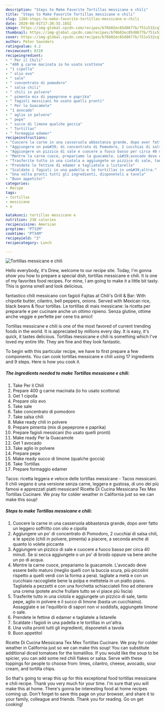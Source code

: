```yaml
---
description: "Steps to Make Favorite Tortillas messicane e chili"
title: "Steps to Make Favorite Tortillas messicane e chili"
slug: 1284-steps-to-make-favorite-tortillas-messicane-e-chili
date: 2020-08-01T17:38:55.185Z
image: https://img-global.cpcdn.com/recipes/b76b02ec85d8677b/751x532cq70/tortillas-messicane-e-chili-recipe-main-photo.jpg
thumbnail: https://img-global.cpcdn.com/recipes/b76b02ec85d8677b/751x532cq70/tortillas-messicane-e-chili-recipe-main-photo.jpg
cover: https://img-global.cpcdn.com/recipes/b76b02ec85d8677b/751x532cq70/tortillas-messicane-e-chili-recipe-main-photo.jpg
author: Peter Saunders
ratingvalue: 4.2
reviewcount: 8319
recipeingredient:
- " Per il Chili"
- "400 g carne macinata io ho usato scottona"
- "1 cipolla"
- " olio evo"
- " sale"
- " concentrato di pomodoro"
- " salsa chili"
- " chili in polvere"
- " pimenta mix di pepeprone e paprika"
- " fagioli messicani ho usato quelli pronti"
- " Per la Guacamole"
- "1 avocado"
- " aglio in polvere"
- " pepe"
- " succo di limone qualche goccia"
- " Tortillas"
- " formaggio edamer"
recipeinstructions:
- "Cuocere la carne in una casseruola abbastanza grande, dopo aver fatto un leggero soffritto con olio e cipolla"
- "Aggiungere un po&#39; di concentrato di Pomodoro, 2 cucchiai di salsa chili, e le spezie (chili in polvere, pimenta) a piacere, a seconda anche di quanto lo volete piccante"
- "Aggiungere un pizzico di sale e cuocere a fuoco basso per circa 40 minuti. Se si secca aggiungete o un po&#39; di brodo oppure va bene anche un po di acqua."
- "Mentre la carne cuoce, prepariamo la guacamole. L&#39;avocado deve essere bello maturo (meglio quelli con la buccia scura, più piccolini rispetto a quelli verdi con la forma a pera). tagliate a metà e con un cucchiaio raccogliete bene la polpa e mettetela in un piatto piano. Tagliatela a pezzetti e con una forchetta schiacciateli fino ad ottenere una crema (potete anche frullare tutto se vi piace più liscia)"
- "Trasferite tutto in una ciotola e aggiungete un pizzico di sale, tanto pepe, aglio in polvere e il succo di limone (basta un cucchiaino). Assaggiate e se l&#39;equilibrio di sapori non vi soddisfa, aggiungete limone o sale."
- "Prendete le fettine di edamer e tagliatele a listarelle"
- "Scaldate i fagioli in una padella e le tortillas in un&#39;altra."
- "Una volta pronti tutti gli ingredienti, disponeteli a tavola"
- "Buon appetito!"
categories:
- Recipe
tags:
- tortillas
- messicane
- e

katakunci: tortillas messicane e 
nutrition: 238 calories
recipecuisine: American
preptime: "PT32M"
cooktime: "PT34M"
recipeyield: "3"
recipecategory: Lunch

---
```



![Tortillas messicane e chili](https://img-global.cpcdn.com/recipes/b76b02ec85d8677b/751x532cq70/tortillas-messicane-e-chili-recipe-main-photo.jpg)

Hello everybody, it's Drew, welcome to our recipe site. Today, I'm gonna show you how to prepare a special dish, tortillas messicane e chili. It is one of my favorites food recipes. For mine, I am going to make it a little bit tasty. This is gonna smell and look delicious.

fantastico chili messicano con fagioli Fajitas at Chili&#39;s Grill &amp; Bar: With chipotle butter, cilantro, bell peppers, onions. Served with Mexican rice, black beans &amp; flour tortillas. Le tortillas di mais messicane: la ricetta per prepararle e per cucinare anche un ottimo ripieno. Senza glutine, ottime anche veggie e perfette per cene tra amici!

Tortillas messicane e chili is one of the most favored of current trending foods in the world. It is appreciated by millions every day. It is easy, it's quick, it tastes delicious. Tortillas messicane e chili is something which I've loved my entire life. They are fine and they look fantastic.


To begin with this particular recipe, we have to first prepare a few components. You can cook tortillas messicane e chili using 17 ingredients and 9 steps. Here is how you cook it.

<!--inarticleads1-->

##### The ingredients needed to make Tortillas messicane e chili:

1. Take  Per il Chili
1. Prepare 400 g carne macinata (io ho usato scottona)
1. Get 1 cipolla
1. Prepare  olio evo
1. Take  sale
1. Take  concentrato di pomodoro
1. Take  salsa chili
1. Make ready  chili in polvere
1. Prepare  pimenta (mix di pepeprone e paprika)
1. Prepare  fagioli messicani (ho usato quelli pronti)
1. Make ready  Per la Guacamole
1. Get 1 avocado
1. Take  aglio in polvere
1. Prepare  pepe
1. Make ready  succo di limone (qualche goccia)
1. Take  Tortillas
1. Prepare  formaggio edamer


Tacos: ricetta leggera e veloce delle tortillas messicane - Tacos messicani. Il chili vegano è una versione senza carne, leggera e gustosa, di uno dei più famosi e apprezzati piatti messicani! Ricette Di Cucina Messicana Tex Mex Tortillas Cucinare. We pray for colder weather in California just so we can make this soup! 

<!--inarticleads2-->

##### Steps to make Tortillas messicane e chili:

1. Cuocere la carne in una casseruola abbastanza grande, dopo aver fatto un leggero soffritto con olio e cipolla
1. Aggiungere un po&#39; di concentrato di Pomodoro, 2 cucchiai di salsa chili, e le spezie (chili in polvere, pimenta) a piacere, a seconda anche di quanto lo volete piccante
1. Aggiungere un pizzico di sale e cuocere a fuoco basso per circa 40 minuti. Se si secca aggiungete o un po&#39; di brodo oppure va bene anche un po di acqua.
1. Mentre la carne cuoce, prepariamo la guacamole. L&#39;avocado deve essere bello maturo (meglio quelli con la buccia scura, più piccolini rispetto a quelli verdi con la forma a pera). tagliate a metà e con un cucchiaio raccogliete bene la polpa e mettetela in un piatto piano. Tagliatela a pezzetti e con una forchetta schiacciateli fino ad ottenere una crema (potete anche frullare tutto se vi piace più liscia)
1. Trasferite tutto in una ciotola e aggiungete un pizzico di sale, tanto pepe, aglio in polvere e il succo di limone (basta un cucchiaino). Assaggiate e se l&#39;equilibrio di sapori non vi soddisfa, aggiungete limone o sale.
1. Prendete le fettine di edamer e tagliatele a listarelle
1. Scaldate i fagioli in una padella e le tortillas in un&#39;altra.
1. Una volta pronti tutti gli ingredienti, disponeteli a tavola
1. Buon appetito!


Ricette Di Cucina Messicana Tex Mex Tortillas Cucinare. We pray for colder weather in California just so we can make this soup! You can substitute additional diced tomatoes for the tomatillos. If you would like the soup to be spicier, you can add some red chili flakes or salsa. Serve with these toppings for people to choose from: limes, cilantro, cheese, avocado, sour cream, and tortilla chips. 

So that's going to wrap this up for this exceptional food tortillas messicane e chili recipe. Thank you very much for your time. I'm sure that you will make this at home. There's gonna be interesting food at home recipes coming up. Don't forget to save this page on your browser, and share it to your family, colleague and friends. Thank you for reading. Go on get cooking!
